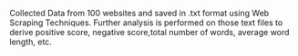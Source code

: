 Collected Data from 100 websites and saved in .txt format using Web Scraping Techniques.
Further analysis is performed on those text files to derive positive score, negative score,total number of words, average word length, etc.
